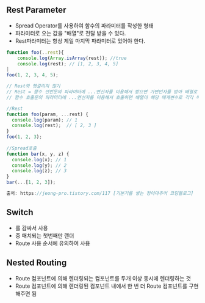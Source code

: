 ## Rest Parameter

- Spread Operator를 사용하여 함수의 파라미터를 작성한 형태
- 파라미터로 오는 값을 "배열"로 전달 받을 수 있다.
- Rest파라미터는 항상 제일 마지막 파라미터로 있어야 한다.

```jsx
function foo(..rest){
	console.log(Array.isArray(rest)); //true
	console.log(rest); // [1, 2, 3, 4, 5]
|
foo(1, 2, 3, 4, 5);
```

```jsx
// Rest와 헷갈리지 않기
// Rest = 함수 선언문의 파라미터에 ...연산자를 이용해서 받으면 가변인자를 받아 배열로 만들어서 사용
// 함수 호출문의 파라미터에 ...연산자를 이용해서 호출하면 배열이 해당 매개변수로 각각 매핑되는 것

//Rest
function foo(param, ...rest) {
  console.log(param); // 1
  console.log(rest);  // [ 2, 3 ]
}
foo(1, 2, 3);
 
//Spread호출
function bar(x, y, z) {
  console.log(x); // 1
  console.log(y); // 2
  console.log(z); // 3
}
bar(...[1, 2, 3]);

출처: https://jeong-pro.tistory.com/117 [기본기를 쌓는 정아마추어 코딩블로그]
```

## Switch

- <Route> 를 감싸서 사용
- <Route> 중 매치되는 첫번째만 랜더
- Route 사용 순서에 유의하여 사용

## Nested Routing

- Route 컴포넌트에 의해 렌더링되는 컴포넌트를 두개 이상 동시에 렌더링하는 것
- Route 컴포넌트에 의해 렌더링된 컴포넌트 내에서 한 번 더 Route 컴포넌트를 구현해주면 됨
